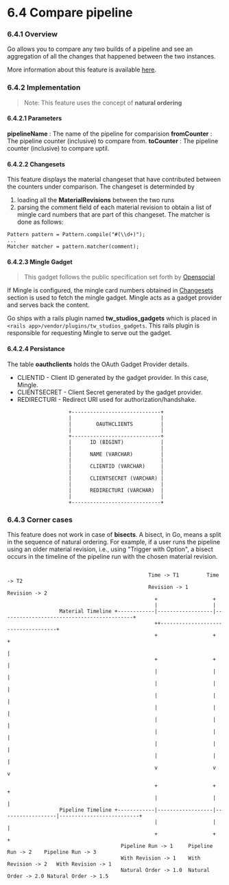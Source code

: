 # 6.4 Compare pipeline

### 6.4.1 Overview

Go allows you to compare any two builds of a pipeline and see an aggregation of all the changes that happened between the two instances.

More information about this feature is available [here](http://www.thoughtworks.com/products/docs/go/13.4/help/compare_pipelines.html).

### 6.4.2 Implementation

> Note: This feature uses the concept of **natural ordering**

#### 6.4.2.1 Parameters

**pipelineName** : The name of the pipeline for comparision
**fromCounter** : The pipeline counter (inclusive) to compare from.
**toCounter** : The pipeline counter (inclusive) to compare uptil.

#### 6.4.2.2 Changesets

This feature displays the material changeset that have contributed between the counters under comparison. The changeset is determinded by 

1. loading all the **MaterialRevisions** between the two runs
2. parsing the comment field of each material revision to obtain a list of mingle card numbers that are part of this changeset. The matcher is done as follows:

```
Pattern pattern = Pattern.compile("#(\\d+)");
...
Matcher matcher = pattern.matcher(comment);
```


#### 6.4.2.3 Mingle Gadget

> This gadget follows the public specification set forth by [Opensocial](http://opensocial.org/)

If Mingle is configured, the mingle card numbers obtained in [Changesets](#6422-changesets) section is used to fetch the mingle gadget. Mingle acts as a gadget provider and serves back the content.

Go ships with a rails plugin named **tw_studios_gadgets** which is placed in ```<rails app>/vendor/plugins/tw_studios_gadgets```. This rails plugin is responsible for requesting Mingle to serve out the gadget.

#### 6.4.2.4 Persistance

The table **oauthclients** holds the OAuth Gadget Provider details.

- CLIENTID - Client ID generated by the gadget provider. In this case, Mingle.
- CLIENTSECRET - Client Secret generated by the gadget provider.
- REDIRECTURI - Redirect URI used for authorization/handshake.


```
                    +-----------------------------+
                    |                             |
                    |        OAUTHCLIENTS         |
                    |                             |
                    +-----------------------------+
                    |      ID (BIGINT)            |
                    |                             |
                    |      NAME (VARCHAR)         |
                    |                             |
                    |      CLIENTID (VARCHAR)     |
                    |                             |
                    |      CLIENTSECRET (VARCHAR) |
                    |                             |
                    |      REDIRECTURI (VARCHAR)  |
                    |                             |
                    +-----------------------------+
```


### 6.4.3 Corner cases

This feature does not work in case of **bisects**. A bisect, in Go, means a split in the sequence of natural ordering. For example, if a user runs the pipeline using an older material revision, i.e., using "Trigger with Option", a bisect occurs in the timeline of the pipeline run with the chosen material revision.

```

                                              Time -> T1         Time -> T2
                                              Revision -> 1      Revision -> 2
                                                +                  +
                                                |                  |
                 Material Timeline +------------|------------------|-------------------------------------------+
                                                ++------------------------------------+
                                                +                  +                  +
                                                                                      |
                                                +                  +                  |
                                                |                  |                  |
                                                |                  |                  |
                                                |                  |                  |
                                                |                  |                  |
                                                |                  |                  |
                                                |                  |                  |
                                                |                  |                  |
                                                |                  |                  |
                                                v                  v                  v

                                                +                  +                  +
                                                |                  |                  |
                 Pipeline Timeline +------------|------------------|------------------|--------------------------+
                                                |                  |                  |
                                                +                  +                  +
                                     Pipeline Run -> 1     Pipeline Run -> 2    Pipeline Run -> 3
                                     With Revision -> 1    With Revision -> 2   With Revision -> 1
                                     Natural Order -> 1.0  Natural Order -> 2.0 Natural Order -> 1.5

```
